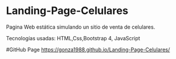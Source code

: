 # Landing-Page-Celulares
Pagina Web estática simulando un sitio de venta de celulares.

Tecnologías usadas: HTML,Css,Bootstrap 4, JavaScript

#GitHub Page
https://gonza1988.github.io/Landing-Page-Celulares/
